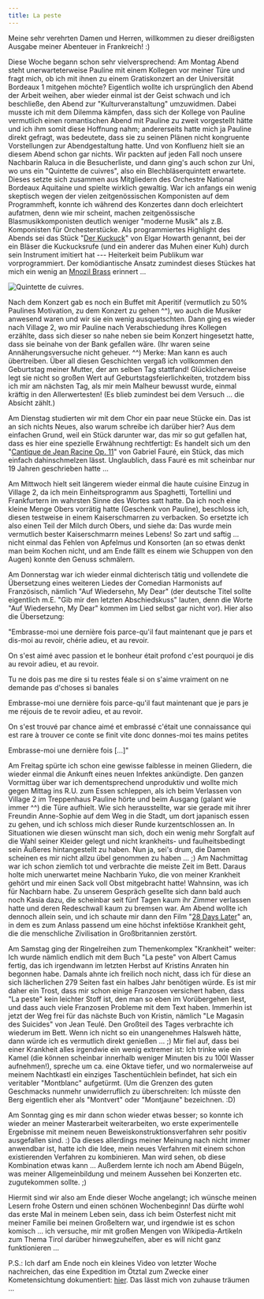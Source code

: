 ```yaml
---
title: La peste
---
```


Meine sehr verehrten Damen und Herren, willkommen zu dieser dreißigsten Ausgabe meiner Abenteuer in Frankreich! :)

Diese Woche begann schon sehr vielversprechend: Am Montag Abend steht unerwarteterweise Pauline mit einem Kollegen vor meiner Türe und fragt mich, ob ich mit ihnen zu einem Gratiskonzert an der Universität Bordeaux 1 mitgehen möchte? Eigentlich wollte ich ursprünglich den Abend der Arbeit weihen, aber wieder einmal ist der Geist schwach und ich beschließe, den Abend zur "Kulturveranstaltung" umzuwidmen. Dabei musste ich mit dem Dilemma kämpfen, dass sich der Kollege von Pauline vermutlich einen romantischen Abend mit Pauline zu zweit vorgestellt hätte und ich ihm somit diese Hoffnung nahm; andererseits hatte mich ja Pauline direkt gefragt, was bedeutete, dass sie zu seinen Plänen nicht kongruente Vorstellungen zur Abendgestaltung hatte. Und von Konfluenz hielt sie an diesem Abend schon gar nichts.
Wir packten auf jeden Fall noch unsere Nachbarin Raluca in die Besucherliste, und dann ging's auch schon zur Uni, wo uns ein "Quintette de cuivres", also ein Blechbläserquintett erwartete. Dieses setzte sich zusammen aus Mitgliedern des Orchestre National Bordeaux Aquitaine und spielte wirklich gewaltig. War ich anfangs ein wenig skeptisch wegen der vielen zeitgenössischen Komponisten auf dem Programmheft, konnte ich während des Konzertes dann doch erleichtert aufatmen, denn wie mir scheint, machen zeitgenössische Blasmusikkomponisten deutlich weniger "moderne Musik" als z.B. Komponisten für Orchesterstücke. Als programmiertes Highlight des Abends sei das Stück "[Der Kuckuck](http://www.youtube.com/watch?v=AlfIkg0mEMo)" von Elgar Howarth genannt, bei der ein Bläser die Kuckucksrufe (und ein anderer das Muhen einer Kuh) durch sein Instrument imitiert hat --- Heiterkeit beim Publikum war vorprogrammiert. Der komödiantische Ansatz zumindest dieses Stückes hat mich ein wenig an [Mnozil Brass](http://www.mnozilbrass.at/) erinnert ...

![Quintette de cuivres.]($media$/Photo2993.jpg)

Nach dem Konzert gab es noch ein Buffet mit Aperitif (vermutlich zu 50% Paulines Motivation, zu dem Konzert zu gehen ^^), wo auch die Musiker anwesend waren und wir sie ein wenig ausquetschten. Dann ging es wieder nach Village 2, wo mir Pauline nach Verabschiedung ihres Kollegen erzählte, dass sich dieser so nahe neben sie beim Konzert hingesetzt hatte, dass sie beinahe von der Bank gefallen wäre. (Ihr waren seine Annäherungsversuche nicht geheuer. ^^) Merke: Man kann es auch übertreiben.
Über all diesen Geschichten vergaß ich vollkommen den Geburtstag meiner Mutter, der am selben Tag stattfand! Glücklicherweise legt sie nicht so großen Wert auf Geburtstagsfeierlichkeiten, trotzdem biss ich mir am nächsten Tag, als mir mein Malheur bewusst wurde, einmal kräftig in den Allerwertesten! (Es blieb zumindest bei dem Versuch ... die Absicht zählt.)

Am Dienstag studierten wir mit dem Chor ein paar neue Stücke ein. Das ist an sich nichts Neues, also warum schreibe ich darüber hier? Aus dem einfachen Grund, weil ein Stück darunter war, das mir so gut gefallen hat, dass es hier eine spezielle Erwähnung rechtfertigt: Es handelt sich um den "[Cantique de Jean Racine Op. 11](http://www.youtube.com/watch?v=NzUMfVpugq4)" von Gabriel Fauré, ein Stück, das mich einfach dahinschmelzen lässt. Unglaublich, dass Fauré es mit scheinbar nur 19 Jahren geschrieben hatte ...

Am Mittwoch hielt seit längerem wieder einmal die haute cuisine Einzug in Village 2, da ich mein Einheitsprogramm aus Spaghetti, Tortellini und Frankfurtern im wahrsten Sinne des Wortes satt hatte. Da ich noch eine kleine Menge Obers vorrätig hatte (Geschenk von Pauline), beschloss ich, diesen testweise in einem Kaiserschmarren zu verbacken. So ersetzte ich also einen Teil der Milch durch Obers, und siehe da: Das wurde mein vermutlich bester Kaiserschmarrn meines Lebens! So zart und saftig ... nicht einmal das Fehlen von Apfelmus und Konsorten (an so etwas denkt man beim Kochen nicht, und am Ende fällt es einem wie Schuppen von den Augen) konnte den Genuss schmälern.

Am Donnerstag war ich wieder einmal dichterisch tätig und vollendete die Übersetzung eines weiteren Liedes der Comedian Harmonists auf Französisch, nämlich "Auf Wiedersehn, My Dear" (der deutsche Titel sollte eigentlich m.E. "Gib mir den letzten Abschiedskuss" lauten, denn die Worte "Auf Wiedersehn, My Dear" kommen im Lied selbst gar nicht vor). Hier also die Übersetzung:

"Embrasse-moi une dernière fois
parce-qu'il faut maintenant que je pars
et dis-moi au revoir, chérie
adieu, et au revoir.

On s'est aimé avec passion
et le bonheur était profond
c'est pourquoi je dis au revoir
adieu, et au revoir.

Tu ne dois pas me dire si tu restes féale
si on s'aime vraiment on ne demande pas d'choses si banales

Embrasse-moi une dernière fois
parce-qu'il faut maintenant que je pars
je me réjouis de te revoir
adieu, et au revoir.

On s'est trouvé par chance
aimé et embrassé
c'était une connaissance
qui est rare à trouver
ce conte se finit vite
donc donnes-moi tes mains petites

Embrasse-moi une dernière fois
[...]"

Am Freitag spürte ich schon eine gewisse faiblesse in meinen Gliedern, die wieder einmal die Ankunft eines neuen Infektes ankündigte. Den ganzen Vormittag über war ich dementsprechend unproduktiv und wollte mich gegen Mittag ins R.U. zum Essen schleppen, als ich beim Verlassen von Village 2 im Treppenhaus Pauline hörte und beim Ausgang (galant wie immer ^^) die Türe aufhielt. Wie sich herausstellte, war sie gerade mit ihrer Freundin Anne-Sophie auf dem Weg in die Stadt, um dort japanisch essen zu gehen, und ich schloss mich dieser Runde kurzentschlossen an. In Situationen wie diesen wünscht man sich, doch ein wenig mehr Sorgfalt auf die Wahl seiner Kleider gelegt und nicht krankheits- und faulheitsbedingt sein Äußeres hintangestellt zu haben. Nun ja, sei's drum, die Damen scheinen es mir nicht allzu übel genommen zu haben ... ;)
Am Nachmittag war ich schon ziemlich tot und verbrachte die meiste Zeit im Bett. Daraus holte mich unerwartet meine Nachbarin Yuko, die von meiner Krankheit gehört und mir einen Sack voll Obst mitgebracht hatte! Wahnsinn, was ich für Nachbarn habe. Zu unserem Gespräch gesellte sich dann bald auch noch Kasia dazu, die scheinbar seit fünf Tagen kaum ihr Zimmer verlassen hatte und deren Redeschwall kaum zu bremsen war.
Am Abend wollte ich dennoch allein sein, und ich schaute mir dann den Film "[28 Days Later](http://en.wikipedia.org/wiki/28_Days_Later)" an, in dem es zum Anlass passend um eine höchst infektiöse Krankheit geht, die die menschliche Zivilisation in Großbritannien zerstört.

Am Samstag ging der Ringelreihen zum Themenkomplex "Krankheit" weiter: Ich wurde nämlich endlich mit dem Buch "La peste" von Albert Camus fertig, das ich irgendwann im letzten Herbst auf Kristins Anraten hin begonnen habe. Damals ahnte ich freilich noch nicht, dass ich für diese an sich lächerlichen 279 Seiten fast ein halbes Jahr benötigen würde. Es ist mir daher ein Trost, dass mir schon einige Franzosen versichert haben, dass "La peste" kein leichter Stoff ist, den man so eben im Vorübergehen liest, und dass auch viele Franzosen Probleme mit dem Text haben. Immerhin ist jetzt der Weg frei für das nächste Buch von Kristin, nämlich "Le Magasin des Suicides" von Jean Teulé.
Den Großteil des Tages verbrachte ich wiederum im Bett. Wenn ich nicht so ein unangenehmes Halsweh hätte, dann würde ich es vermutlich direkt genießen ... ;) Mir fiel auf, dass bei einer Krankheit alles irgendwie ein wenig extremer ist: Ich trinke wie ein Kamel (die können scheinbar innerhalb weniger Minuten bis zu 100l Wasser aufnehmen!), spreche um ca. eine Oktave tiefer, und wo normalerweise auf meinem Nachtkastl ein einziges Taschentüchlein befindet, hat sich ein veritabler "Montblanc" aufgetürmt. (Um die Grenzen des guten Geschmacks nunmehr unwiderruflich zu überschreiten: Ich müsste den Berg eigentlich eher als "Montvert" oder "Montjaune" bezeichnen. :D)

Am Sonntag ging es mir dann schon wieder etwas besser; so konnte ich wieder an meiner Masterarbeit weiterarbeiten, wo erste experimentelle Ergebnisse mit meinem neuen Beweiskonstruktionsverfahren sehr positiv ausgefallen sind. :) Da dieses allerdings meiner Meinung nach nicht immer anwendbar ist, hatte ich die Idee, mein neues Verfahren mit einem schon existierenden Verfahren zu kombinieren. Man wird sehen, ob diese Kombination etwas kann ...
Außerdem lernte ich noch am Abend Bügeln, was meiner Allgemeinbildung und meinem Aussehen bei Konzerten etc. zugutekommen sollte. ;)

Hiermit sind wir also am Ende dieser Woche angelangt; ich wünsche meinen Lesern frohe Ostern und einen schönen Wochenbeginn! Das dürfte wohl das erste Mal in meinem Leben sein, dass ich beim Osterfest nicht mit meiner Familie bei meinen Großeltern war, und irgendwie ist es schon komisch ... ich versuche, mir mit großen Mengen von Wikipedia-Artikeln zum Thema Tirol darüber hinwegzuhelfen, aber es will nicht ganz funktionieren ...

P.S.: Ich darf am Ende noch ein kleines Video von letzter Woche nachreichen, das eine Expedition im Ötztal zum Zwecke einer Kometensichtung dokumentiert: [hier](http://vimeo.com/62033421). Das lässt mich von zuhause träumen ...

